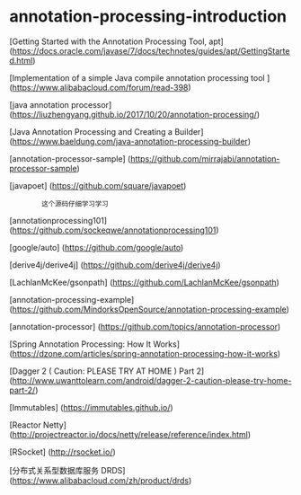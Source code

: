 #                       annotation-processing-introduction

[Getting Started with the Annotation Processing Tool, apt] (https://docs.oracle.com/javase/7/docs/technotes/guides/apt/GettingStarted.html)

[Implementation of a simple Java compile annotation processing tool ] (https://www.alibabacloud.com/forum/read-398)

[java annotation processor] (https://liuzhengyang.github.io/2017/10/20/annotation-processing/)
     
[Java Annotation Processing and Creating a Builder] (https://www.baeldung.com/java-annotation-processing-builder)

[annotation-processor-sample] (https://github.com/mirrajabi/annotation-processor-sample)

[javapoet] (https://github.com/square/javapoet)
            
            这个源码仔细学习学习
            
[annotationprocessing101] (https://github.com/sockeqwe/annotationprocessing101)

[google/auto] (https://github.com/google/auto)

[derive4j/derive4j] (https://github.com/derive4j/derive4j)

[LachlanMcKee/gsonpath] (https://github.com/LachlanMcKee/gsonpath)

[annotation-processing-example] (https://github.com/MindorksOpenSource/annotation-processing-example)

[annotation-processor] (https://github.com/topics/annotation-processor)

[Spring Annotation Processing: How It Works] (https://dzone.com/articles/spring-annotation-processing-how-it-works)

[Dagger 2 ( Caution: PLEASE TRY AT HOME ) Part 2] (http://www.uwanttolearn.com/android/dagger-2-caution-please-try-home-part-2/)

[Immutables] (https://immutables.github.io/)

[Reactor Netty] (http://projectreactor.io/docs/netty/release/reference/index.html)

[RSocket] (http://rsocket.io/)

[分布式关系型数据库服务 DRDS] (https://www.alibabacloud.com/zh/product/drds)










